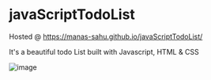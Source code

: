 # javaScriptTodoList

Hosted @ https://manas-sahu.github.io/javaScriptTodoList/

It's a beautiful todo List built with Javascript, HTML & CSS

![image](https://user-images.githubusercontent.com/26648360/114304577-91de6880-9af1-11eb-8a0f-a86d41bb2b95.png)
